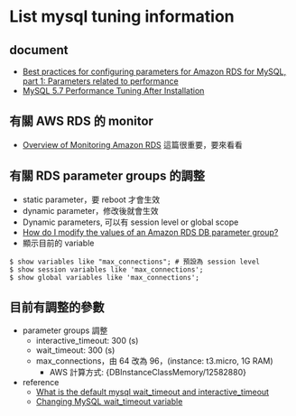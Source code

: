 # List mysql tuning information
## document
  * [Best practices for configuring parameters for Amazon RDS for MySQL, part 1: Parameters related to performance](https://aws.amazon.com/tw/blogs/database/best-practices-for-configuring-parameters-for-amazon-rds-for-mysql-part-1-parameters-related-to-performance/)
  * [MySQL 5.7 Performance Tuning After Installation](https://www.percona.com/blog/2016/10/12/mysql-5-7-performance-tuning-immediately-after-installation/)

## 有關 AWS RDS 的 monitor
  * [Overview of Monitoring Amazon RDS](https://docs.aws.amazon.com/AmazonRDS/latest/UserGuide/MonitoringOverview.html) 這篇很重要，要來看看

## 有關 RDS parameter groups 的調整
  * static parameter，要 reboot 才會生效
  * dynamic parameter，修改後就會生效
  * Dynamic parameters, 可以有 session level or global scope
  * [How do I modify the values of an Amazon RDS DB parameter group?](https://aws.amazon.com/tw/premiumsupport/knowledge-center/rds-modify-parameter-group-values/)
  * 顯示目前的 variable
```
$ show variables like "max_connections"; # 預設為 session level
$ show session variables like 'max_connections';
$ show global variables like 'max_connections';
```

## 目前有調整的參數
  * parameter groups 調整
    * interactive_timeout: 300 (s)
    * wait_timeout: 300 (s)
    * max_connections，由 64 改為 96，(instance: t3.micro, 1G RAM)
      * AWS 計算方式: {DBInstanceClassMemory/12582880}
  * reference
    * [What is the default mysql wait_timeout and interactive_timeout](https://stackoverflow.com/questions/21076306/what-is-the-default-mysql-wait-timeout-and-interactive-timeout)
    * [Changing MySQL wait_timeout variable](https://medium.com/@dilsimchandrasena/changing-mysql-wait-timeout-variable-f16ebed1efce)
